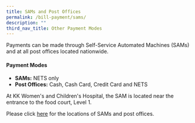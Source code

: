 ```yaml
---
title: SAMs and Post Offices
permalink: /bill-payment/sams/
description: ""
third_nav_title: Other Payment Modes
---
```



Payments can be made through Self-Service Automated Machines (SAMs) and at all post offices located nationwide.

#### Payment Modes

* **SAMs:** NETS only
* **Post Offices:** Cash, Cash Card, Credit Card and NETS

At KK Women's and Children's Hospital, the SAM is located near the entrance to the food court, Level 1.

Please click [here](https://www.singpost.com/locate-us) for the locations of SAMs and post offices.